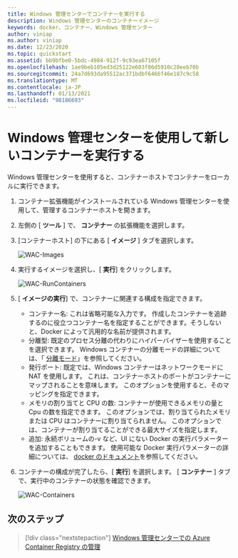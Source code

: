 ```yaml
---
title: Windows 管理センターでコンテナーを実行する
description: Windows 管理センターのコンテナーイメージ
keywords: docker、コンテナー、Windows 管理センター
author: viniap
ms.author: viniap
ms.date: 12/23/2020
ms.topic: quickstart
ms.assetid: bb9bfbe0-5bdc-4984-912f-9c93ea67105f
ms.openlocfilehash: 1ae9beb105ed3d25122e603f86d5910c28eeb70b
ms.sourcegitcommit: 24a7d693da95512ac371bdbf6466f46e187c9c58
ms.translationtype: MT
ms.contentlocale: ja-JP
ms.lasthandoff: 01/13/2021
ms.locfileid: "98186693"
---
```

# <a name="run-new-containers-using-windows-admin-center"></a>Windows 管理センターを使用して新しいコンテナーを実行する

Windows 管理センターを使用すると、コンテナーホストでコンテナーをローカルに実行できます。 

1. コンテナー拡張機能がインストールされている Windows 管理センターを使用して、管理するコンテナーホストを開きます。
2. 左側の [ **ツール** ] で、 **コンテナー** の拡張機能を選択します。 
3. [コンテナーホスト] の下にある [ **イメージ** ] タブを選択します。

    ![WAC-Images](./media/WAC-Images.png)

4. 実行するイメージを選択し、[ **実行**] をクリックします。

    ![WAC-RunContainers](./media/WAC-RunContainers.png)

5. [ **イメージの実行**] で、コンテナーに関連する構成を指定できます。

    - コンテナー名: これは省略可能な入力です。 作成したコンテナーを追跡するのに役立つコンテナー名を指定することができます。そうしないと、Docker によって汎用的な名前が提供されます。
    - 分離型: 既定のプロセス分離の代わりにハイパーバイザーを使用することを選択できます。 Windows コンテナーの分離モードの詳細については、「 [分離モード](../manage-containers/hyperv-container.md)」を参照してください。
    - 発行ポート: 既定では、Windows コンテナーはネットワークモードに NAT を使用します。 これは、コンテナーホストのポートがコンテナーにマップされることを意味します。 このオプションを使用すると、そのマッピングを指定できます。
    - メモリの割り当てと CPU の数: コンテナーが使用できるメモリの量と Cpu の数を指定できます。 このオプションでは、割り当てられたメモリまたは CPU はコンテナーに割り当てられません。 このオプションでは、コンテナーが割り当てることができる最大サイズを指定します。
    - 追加: 永続ボリュームの-v など、UI にない Docker の実行パラメーターを追加することもできます。 使用可能な Docker 実行パラメーターの詳細については、 [docker のドキュメント](https://docs.docker.com/engine/reference/commandline/run/)を参照してください。

6. コンテナーの構成が完了したら、[ **実行**] を選択します。 [ **コンテナー** ] タブで、実行中のコンテナーの状態を確認できます。

    ![WAC-Containers](./media/WAC-Containers.png)

## <a name="next-steps"></a>次のステップ

> [!div class="nextstepaction"]
> [Windows 管理センターでの Azure Container Registry の管理](./wac-acr.md)